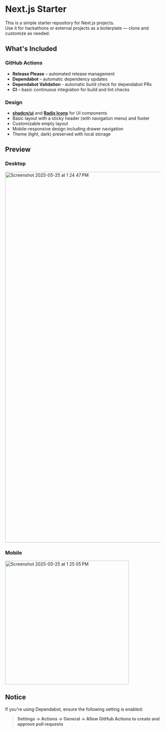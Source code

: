 # Next.js Starter

This is a simple starter repository for Next.js projects.  
Use it for hackathons or external projects as a boilerplate — clone and customize as needed.

## What's Included

### GitHub Actions

- **Release Please** – automated release management
- **Dependabot** – automatic dependency updates
- **Dependabot Validation** - automatic build check for dependabot PRs
- **CI** – basic continuous integration for build and lint checks

### Design

- [**shadcn/ui**](https://ui.shadcn.com) and [**Radix Icons**](https://www.radix-ui.com/icons) for UI components
- Basic layout with a sticky header (with navigation menu) and footer
- Customizable empty layout
- Mobile-responsive design including drawer navigation
- Theme (light, dark) preserved with local storage

## Preview

<!-- markdownlint-disable MD033 -->

### Desktop

<img width="1200" alt="Screenshot 2025-05-25 at 1 24 47 PM" src="https://github.com/user-attachments/assets/b6ad647c-6e73-4ec9-84a5-2889a3c9ba5f" />

### Mobile

<img width="400" alt="Screenshot 2025-05-25 at 1 25 05 PM" src="https://github.com/user-attachments/assets/a3b22c6d-5c63-47be-86f6-e1f6ca9df6a6" />

## Notice

If you're using Dependabot, ensure the following setting is enabled:

> **Settings → Actions → General → Allow GitHub Actions to create and approve pull requests**
